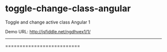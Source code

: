 # toggle-change-class-angular
Toggle and change active class Angular 1

Demo URL: http://jsfiddle.net/ngdhvex1/1/


*****************************
==========================

